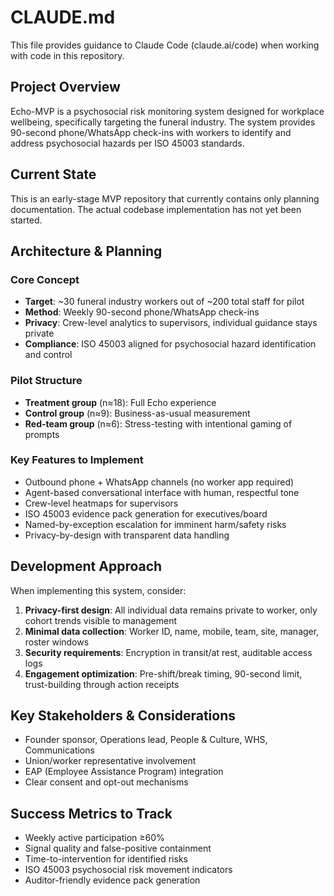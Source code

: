 # CLAUDE.md

This file provides guidance to Claude Code (claude.ai/code) when working with code in this repository.

## Project Overview

Echo-MVP is a psychosocial risk monitoring system designed for workplace wellbeing, specifically targeting the funeral industry. The system provides 90-second phone/WhatsApp check-ins with workers to identify and address psychosocial hazards per ISO 45003 standards.

## Current State

This is an early-stage MVP repository that currently contains only planning documentation. The actual codebase implementation has not yet been started.

## Architecture & Planning

### Core Concept
- **Target**: ~30 funeral industry workers out of ~200 total staff for pilot
- **Method**: Weekly 90-second phone/WhatsApp check-ins
- **Privacy**: Crew-level analytics to supervisors, individual guidance stays private
- **Compliance**: ISO 45003 aligned for psychosocial hazard identification and control

### Pilot Structure
- **Treatment group** (n≈18): Full Echo experience
- **Control group** (n≈9): Business-as-usual measurement
- **Red-team group** (n≈6): Stress-testing with intentional gaming of prompts

### Key Features to Implement
- Outbound phone + WhatsApp channels (no worker app required)
- Agent-based conversational interface with human, respectful tone
- Crew-level heatmaps for supervisors
- ISO 45003 evidence pack generation for executives/board
- Named-by-exception escalation for imminent harm/safety risks
- Privacy-by-design with transparent data handling

## Development Approach

When implementing this system, consider:

1. **Privacy-first design**: All individual data remains private to worker, only cohort trends visible to management
2. **Minimal data collection**: Worker ID, name, mobile, team, site, manager, roster windows
3. **Security requirements**: Encryption in transit/at rest, auditable access logs
4. **Engagement optimization**: Pre-shift/break timing, 90-second limit, trust-building through action receipts

## Key Stakeholders & Considerations

- Founder sponsor, Operations lead, People & Culture, WHS, Communications
- Union/worker representative involvement
- EAP (Employee Assistance Program) integration
- Clear consent and opt-out mechanisms

## Success Metrics to Track

- Weekly active participation ≥60%
- Signal quality and false-positive containment
- Time-to-intervention for identified risks
- ISO 45003 psychosocial risk movement indicators
- Auditor-friendly evidence pack generation